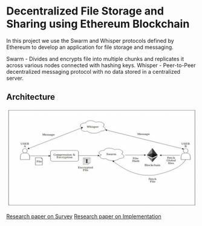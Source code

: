 # Decentralized File Storage and Sharing using Ethereum Blockchain

In this project we use the Swarm and Whisper protocols defined by Ethereum to develop an application for file storage and messaging.

Swarm - Divides and encrypts file into multiple chunks and replicates it across various nodes connected with hashing keys.
Whisper - Peer-to-Peer decentralized messaging protocol with no data stored in a centralized server.

## Architecture 
![System Architecture](https://github.com/bhargav-sarvaria/BlockchainMessenger/blob/main/Architecture.png)

[Research paper on Survey](https://www.irjet.net/archives/V5/i10/IRJET-V5I10142.pdf)
[Research paper on Implementation](https://www.irjet.net/archives/V6/i4/IRJET-V6I4543.pdf)
